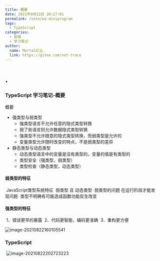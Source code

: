 ```yaml
---
title: 概要
date: 2021年8月22日 20:27:01
permalink: /note/wx-miniprogram
tags:
  - TypeScript
categories:
  - 前端
  - 学习笔记
author:
  name: Mortal红尘.
  link: https://gitee.com/not-trace
---
```

# .
### TypeScript 学习笔记-概要

概要
* 强类型与弱类型
	* 强类型语言不允许任意的隐式类型转换
	* 弱了些语言则允许数据隐式类型转换
	* 强类型不允许随意的隐式类型转换，而弱类型是允许的
	* 变量类型允许随时改变的特点，不是弱类型的差异
* 静态类型与动态类型
	* 动态类型语言中的变量是没有类型的，变量的值是有类型的
	* 类型安全（强类型，弱类型）
	* 类型检查（静态类型，动态类型）

#### 弱类型的特征
​    JavaScript类型系统特征
​        弱类型 且 动态类型
​    弱类型的问题
​        在运行阶段才能发现问题
​        类型不明确有可能造成函数功能反生改变

#### 强类型的特征

​	1、错误更早的暴露
​	2、代码更智能，编码更准确
​	3、重构更方便


![image-20210822160105541](http://trace.maicaii.cn/img/20210822160105.png)



### TypeScript

​	![image-20210822202723223](http://trace.maicaii.cn/img/20210822202723.png)

